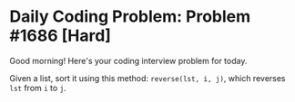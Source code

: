 # Daily Coding Problem: Problem #1686 [Hard]

Good morning! Here's your coding interview problem for today.

Given a list, sort it using this method: 
`reverse(lst, i, j)`, which reverses `lst` from `i` to `j`.
